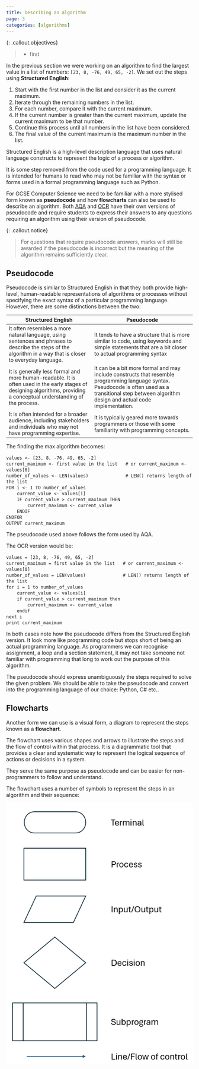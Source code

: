 ```yaml
---
title: Describing an algorithm
page: 3
categories: [algorithms]
---
```


{: .callout.objectives}
>- first

In the previous section we were working on an algorithm to find the largest value in a list of numbers: `[23, 8, -76, 49, 65, -2]`.  We set out the steps using **Structured English**:

1. Start with the first number in the list and consider it as the current maximum.
2. Iterate through the remaining numbers in the list.
3. For each number, compare it with the current maximum.
4. If the current number is greater than the current maximum, update the current maximum to be that number.
5. Continue this process until all numbers in the list have been considered.
6. The final value of the current maximum is the maximum number in the list.

Structured English is a high-level description language that uses natural language constructs to represent the logic of a process or algorithm. 

It is some step removed from the code used for a programming language.  It is intended for humans to read who may not be familiar with the syntax or forms used in a formal programming language such as Python.  

For GCSE Computer Science we need to be familiar with a more stylised form known as **pseudocode** and how **flowcharts** can also be used to describe an algorithm. Both [AQA](/docs/AQA-8525-NG-PC.pdf) and [OCR](/docs/202654-pseudocode-guide.pdf) have their own versions of pseudocode and require students to express their answers to any questions requiring an algorithm using their version of pseudocode.

{: .callout.notice}
> For questions that require pseudocode answers, marks will still be awarded if the pseudocode is incorrect but the meaning of the algorithm remains sufficiently clear.

## Pseudocode

Pseudocode is similar to Structured English in that they both provide high-level, human-readable representations of algorithms or processes without specifying the exact syntax of a particular programming language. However, there are some distinctions between the two:

| Structured English                                                                                                                                                      | Pseudocode                                                                                                                                                                                                 |
| ----------------------------------------------------------------------------------------------------------------------------------------------------------------------- | ---------------------------------------------------------------------------------------------------------------------------------------------------------------------------------------------------------- |
| It often resembles a more natural language, using sentences and phrases to describe the steps of the algorithm in a way that is closer to everyday language.            | It tends to have a structure that is more similar to code, using keywords and simple statements that are a bit closer to actual programming syntax                                                         |
| It is generally less formal and more human-readable. It is often used in the early stages of designing algorithms, providing a conceptual understanding of the process. | It can be a bit more formal and may include constructs that resemble programming language syntax. Pseudocode is often used as a transitional step between algorithm design and actual code implementation. |
| It is often intended for a broader audience, including stakeholders and individuals who may not have programming expertise.                                             | It is typically geared more towards programmers or those with some familiarity with programming concepts.                                                                                                  |

The finding the max algorithm becomes:

```plain
values <- [23, 8, -76, 49, 65, -2]
current_maximum <- first value in the list   # or current_maximum <- values[0]
number_of_values <- LEN(values)              # LEN() returns length of the list
FOR i <- 1 TO number_of_values
    current_value <- values[i]
    IF current_value > current_maximum THEN
        current_maximum <- current_value
    ENDIF
ENDFOR
OUTPUT current_maximum
```

The pseudocode used above follows the form used by AQA.  

The OCR version would be:

```plain
values = [23, 8, -76, 49, 65, -2]
current_maximum = first value in the list   # or current_maximum <- values[0]
number_of_values = LEN(values)              # LEN() returns length of the list
for i = 1 to number_of_values
    current_value <- values[i]
    if current_value > current_maximum then
        current_maximum <- current_value
    endif
next i
print current_maximum
```

In both cases note how the pseudocode differs from the Structured English version.  It look more like programming code but stops short of being an actual programming language.  As programmers we can recognise assignment, a loop and a section statement, it may not take someone not familiar with programming that long to work out the purpose of this algorithm.

The pseudocode should express unambiguously the steps required to solve the given problem.  We should be able to take the pseudocode and convert into the programming language of our choice: Python, C# etc..

## Flowcharts

Another form we can use is a visual form, a diagram to represent the steps known as a **flowchart**.

The flowchart uses various shapes and arrows to illustrate the steps and the flow of control within that process. It is a diagrammatic tool that provides a clear and systematic way to represent the logical sequence of actions or decisions in a system.

They serve the same purpose as pseudocode and can be easier for non-programmers to follow and understand.

The flowchart uses a number of symbols to represent the steps in an algorithm and their sequence:

![Flowchart symbols](/assets/img/flowchart-symbols.png)

